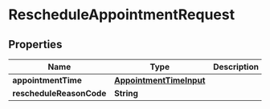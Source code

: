 # RescheduleAppointmentRequest

## Properties
Name | Type | Description | Notes
------------ | ------------- | ------------- | -------------
**appointmentTime** | [**AppointmentTimeInput**](AppointmentTimeInput.md) |  | 
**rescheduleReasonCode** | **String** |  | 

